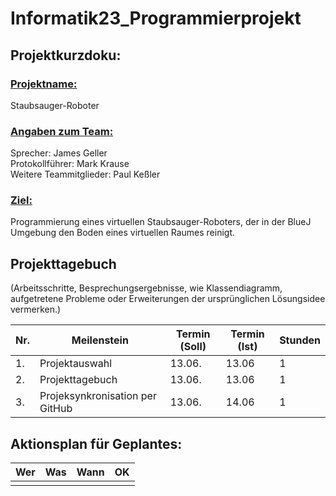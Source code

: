 # Informatik23_Programmierprojekt

## Projektkurzdoku:

### <ins>Projektname:</ins>
Staubsauger-Roboter

### <ins>Angaben zum Team:</ins>
Sprecher: James Geller<br />
Protokollführer: Mark Krause <br />
Weitere Teammitglieder: Paul Keßler<br />

### <ins>Ziel:</ins>
 Programmierung eines virtuellen Staubsauger-Roboters, der in der BlueJ Umgebung den Boden eines virtuellen Raumes reinigt.

## Projekttagebuch
(Arbeitsschritte, Besprechungsergebnisse, wie Klassendiagramm, aufgetretene Probleme oder Erweiterungen der ursprünglichen Lösungsidee vermerken.) 

Nr. |Meilenstein |Termin (Soll) | Termin (Ist) |Stunden |
----|------------|--------------|--------------|--------|
1.|Projektauswahl|13.06.        |13.06         |  1
2.|Projekttagebuch|13.06.        |13.06         |  1
3.|Projeksynkronisation per GitHub|13.06.        |14.06         |  1


## Aktionsplan für Geplantes:

|Wer        |Was        |Wann       |OK         |
|-----------|-----------|-----------|-----------|
|||||
